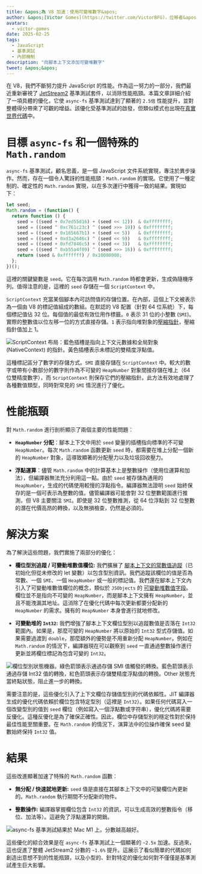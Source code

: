 ```yaml
---
title: &apos;為 V8 加速：使用可變堆數字&apos;
author: &apos;[Victor Gomes](https://twitter.com/VictorBFG)，位移者&apos;
avatars:
  - victor-gomes
date: 2025-02-25
tags:
  - JavaScript
  - 基準測試
  - 內部機制
description: "向腳本上下文添加可變堆數字"
tweet: &apos;&apos;
---
```


在 V8，我們不斷努力提升 JavaScript 的性能。作為這一努力的一部分，我們最近重新審視了 [JetStream2](https://browserbench.org/JetStream2.1/) 基準測試套件，以消除性能瓶頸。本篇文章詳細介紹了一項具體的優化，它使 `async-fs` 基準測試達到了顯著的 `2.5倍` 性能提升，並對整體得分帶來了可觀的增益。該優化受基準測試的啟發，但類似模式也出現在[真實世界代碼](https://github.com/WebAssembly/binaryen/blob/3339c1f38da5b68ce8bf410773fe4b5eee451ab8/scripts/fuzz_shell.js#L248)中。

<!--truncate-->
# 目標 `async-fs` 和一個特殊的 `Math.random`

`async-fs` 基準測試，顧名思義，是一個 JavaScript 文件系統實現，專注於異步操作。然而，存在一個令人驚訝的性能瓶頸：`Math.random` 的實現。它使用了一種定制的、確定性的 `Math.random` 實現，以在多次運行中獲得一致的結果。實現如下：

```js
let seed;
Math.random = (function() {
  return function () {
    seed = ((seed + 0x7ed55d16) + (seed << 12))  & 0xffffffff;
    seed = ((seed ^ 0xc761c23c) ^ (seed >>> 19)) & 0xffffffff;
    seed = ((seed + 0x165667b1) + (seed << 5))   & 0xffffffff;
    seed = ((seed + 0xd3a2646c) ^ (seed << 9))   & 0xffffffff;
    seed = ((seed + 0xfd7046c5) + (seed << 3))   & 0xffffffff;
    seed = ((seed ^ 0xb55a4f09) ^ (seed >>> 16)) & 0xffffffff;
    return (seed & 0xfffffff) / 0x10000000;
  };
})();
```

這裡的關鍵變數是 `seed`。它在每次調用 `Math.random` 時都會更新，生成偽隨機序列。值得注意的是，這裡的 `seed` 存儲在一個 `ScriptContext` 中。

`ScriptContext` 充當某個腳本內可訪問值的存儲位置。在內部，這個上下文被表示為一個由 V8 的標記值組成的數組。在默認的 V8 配置（針對 64 位系統）下，每個標記值佔 32 位。每個值的最低有效位用作標籤。`0` 表示 31 位的小整數 (`SMI`)。實際的整數值以位左移一位的方式直接存儲。`1` 表示指向堆對象的[壓縮指針](https://v8.dev/blog/pointer-compression)，壓縮指針值加上 1。

![`ScriptContext` 布局：藍色插槽是指向上下文元數據和全局對象 (`NativeContext`) 的指針。黃色插槽表示未標記的雙精度浮點值。](/_img/mutable-heap-number/script-context.svg)

這種標記區分了數字的存儲方式。`SMI` 直接存儲在 `ScriptContext` 中。較大的數字或帶有小數部分的數字則作為不可變的 `HeapNumber` 對象間接存儲在堆上（64 位雙精度數字），而 `ScriptContext` 則保存它們的壓縮指針。此方法有效地處理了各種數值類型，同時對常見的 `SMI` 情況進行了優化。

# 性能瓶頸

對 `Math.random` 進行剖析顯示了兩個主要的性能問題：

- **`HeapNumber` 分配**：腳本上下文中用於 `seed` 變量的插槽指向標準的不可變 `HeapNumber`。每次 `Math.random` 函數更新 `seed` 時，都需要在堆上分配一個新的 `HeapNumber` 對象，這導致顯著的分配壓力以及垃圾回收壓力。

- **浮點運算**：儘管 `Math.random` 中的計算基本上是整數操作（使用位運算和加法），但編譯器無法充分利用這一點。由於 `seed` 被存儲為通用的 `HeapNumber`，生成的代碼使用較慢的浮點指令。編譯器無法證明 `seed` 始終保存的是一個可表示為整數的值。儘管編譯器可能會對 32 位整數範圍進行推測，但 V8 主要關注 `SMI`。即使是 32 位整數推測，從 64 位浮點到 32 位整數的潛在代價高昂的轉換，以及無損檢查，仍然是必須的。

# 解決方案

為了解決這些問題，我們實施了兩部分的優化：

- **欄位型別追蹤 / 可變動堆數值欄位:** 我們擴展了 [腳本上下文的常數值追蹤](https://issues.chromium.org/u/2/issues/42203515)（已初始化但從未修改的 let 變數）以包含型別資訊。我們追蹤該欄位的值是否為常數、一個 `SMI`、一個 `HeapNumber` 或一般的標記值。我們還在腳本上下文內引入了可變動堆數值欄位的概念，類似於 `JSObjects` 的 [可變動堆數值字段](https://v8.dev/blog/react-cliff#smi-heapnumber-mutableheapnumber)。欄位並不是指向不可變的 `HeapNumber`，而是腳本上下文擁有 `HeapNumber`，並且不能洩漏其地址。這消除了在優化代碼中每次更新都要分配新的 `HeapNumber` 的需求。擁有的 `HeapNumber` 本身會進行就地修改。

- **可變動堆的 `Int32`:** 我們增強了腳本上下文欄位型別以追蹤數值是否落在 `Int32` 範圍內。如果是，那麼可變的 `HeapNumber` 將以原始的 `Int32` 型式存儲值。如果需要過渡到 `double`，那麼額外的優勢是不用重新分配 `HeapNumber`。例如在 `Math.random` 的情況下，編譯器現在可以觀察到 `seed` 一直通過整數操作進行更新並將欄位標記為包含可變的 `Int32`。

![欄位型別狀態機器。綠色箭頭表示通過存儲 `SMI` 值觸發的轉換。藍色箭頭表示通過存儲 `Int32` 值的轉換，紅色箭頭表示存儲雙精度浮點值的轉換。`Other` 狀態充當終點狀態，阻止進一步的轉換。](/_img/mutable-heap-number/transitions.svg)

需要注意的是，這些優化引入了上下文欄位存儲值型別的代碼依賴性。JIT 編譯器生成的優化代碼依賴於欄位包含特定型別（這裡是 `Int32`）。如果任何代碼寫入一個改變型別的值到 `seed` 欄位（例如寫入一個浮點數或字符串），優化代碼將需要反優化。這種反優化是為了確保正確性。因此，欄位中存儲型別的穩定性對於保持最佳性能至關重要。在 `Math.random` 的情況下，演算法中的位操作確保 seed 變數始終保持 `Int32` 值。

# 結果

這些改進顯著加速了特殊的 `Math.random` 函數：

- **無分配 / 快速就地更新:** `seed` 值是直接在其腳本上下文中的可變欄位內更新的。`Math.random` 執行期間不分配新的物件。

- **整數操作:** 編譯器掌握欄位包含 `Int32` 的資訊，可以生成高效的整數指令（移位、加法等）。這避免了浮點運算的開銷。

![`async-fs` 基準測試結果於 Mac M1 上。分數越高越好。](/_img/mutable-heap-number/result.png)

這些優化的綜合效果是在 `async-fs` 基準測試上一個顯著的 `~2.5x` 加速。反過來，這也促進了整體 JetStream2 分數的 `~1.6%` 提升。這展示了看似簡單的代碼如何創造出意想不到的性能瓶頸，以及小型的、針對特定的優化如何對不僅僅是基準測試產生巨大影響。

